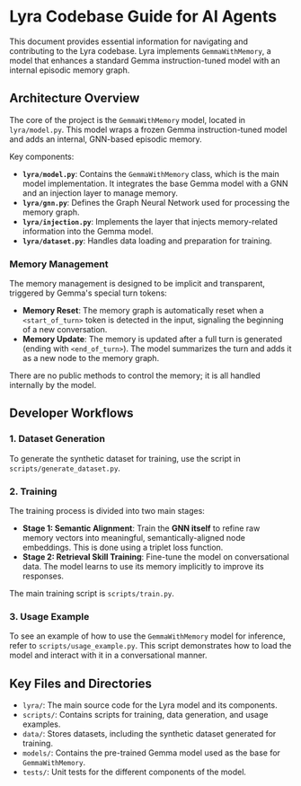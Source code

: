 # Lyra Codebase Guide for AI Agents

This document provides essential information for navigating and contributing to the Lyra codebase. Lyra implements `GemmaWithMemory`, a model that enhances a standard Gemma instruction-tuned model with an internal episodic memory graph.

## Architecture Overview

The core of the project is the `GemmaWithMemory` model, located in `lyra/model.py`. This model wraps a frozen Gemma instruction-tuned model and adds an internal, GNN-based episodic memory.

Key components:
- **`lyra/model.py`**: Contains the `GemmaWithMemory` class, which is the main model implementation. It integrates the base Gemma model with a GNN and an injection layer to manage memory.
- **`lyra/gnn.py`**: Defines the Graph Neural Network used for processing the memory graph.
- **`lyra/injection.py`**: Implements the layer that injects memory-related information into the Gemma model.
- **`lyra/dataset.py`**: Handles data loading and preparation for training.

### Memory Management

The memory management is designed to be implicit and transparent, triggered by Gemma's special turn tokens:
- **Memory Reset**: The memory graph is automatically reset when a `<start_of_turn>` token is detected in the input, signaling the beginning of a new conversation.
- **Memory Update**: The memory is updated after a full turn is generated (ending with `<end_of_turn>`). The model summarizes the turn and adds it as a new node to the memory graph.

There are no public methods to control the memory; it is all handled internally by the model.

## Developer Workflows

### 1. Dataset Generation

To generate the synthetic dataset for training, use the script in `scripts/generate_dataset.py`.

### 2. Training

The training process is divided into two main stages:

- **Stage 1: Semantic Alignment**: Train the **GNN itself** to refine raw memory vectors into meaningful, semantically-aligned node embeddings. This is done using a triplet loss function.
- **Stage 2: Retrieval Skill Training**: Fine-tune the model on conversational data. The model learns to use its memory implicitly to improve its responses.

The main training script is `scripts/train.py`.

### 3. Usage Example

To see an example of how to use the `GemmaWithMemory` model for inference, refer to `scripts/usage_example.py`. This script demonstrates how to load the model and interact with it in a conversational manner.

## Key Files and Directories

- `lyra/`: The main source code for the Lyra model and its components.
- `scripts/`: Contains scripts for training, data generation, and usage examples.
- `data/`: Stores datasets, including the synthetic dataset generated for training.
- `models/`: Contains the pre-trained Gemma model used as the base for `GemmaWithMemory`.
- `tests/`: Unit tests for the different components of the model.
